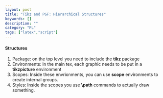 ```yaml
---
layout: post
title: "Tikz and PGF: Hierarchical Structures"
keywords: []
description: ""
category: "PL"
tags: ["latex","script"]
---
```


#### Structures
1. Package: on the top level you need to include the **tikz** package
2. Environments: In the main tex, each graphic needs to be put in a **tikzpicture** environment
3. Scopes: Inside these envrionments, you can use **scope** environments to create internal groups.
4. Styles: Inside the scopes you use **\path** commands to actually draw something. 



